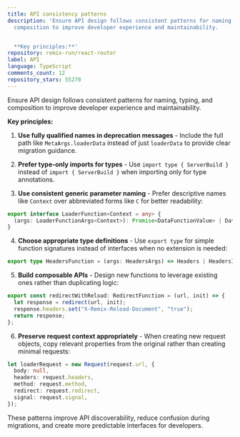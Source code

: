 ```yaml
---
title: API consistency patterns
description: 'Ensure API design follows consistent patterns for naming, typing, and
  composition to improve developer experience and maintainability.


  **Key principles:**'
repository: remix-run/react-router
label: API
language: TypeScript
comments_count: 12
repository_stars: 55270
---
```


Ensure API design follows consistent patterns for naming, typing, and composition to improve developer experience and maintainability.

**Key principles:**

1. **Use fully qualified names in deprecation messages** - Include the full path like `MetaArgs.loaderData` instead of just `loaderData` to provide clear migration guidance.

2. **Prefer type-only imports for types** - Use `import type { ServerBuild }` instead of `import { ServerBuild }` when importing only for type annotations.

3. **Use consistent generic parameter naming** - Prefer descriptive names like `Context` over abbreviated forms like `C` for better readability:
```typescript
export interface LoaderFunction<Context = any> {
  (args: LoaderFunctionArgs<Context>): Promise<DataFunctionValue> | DataFunctionValue;
}
```

4. **Choose appropriate type definitions** - Use `export type` for simple function signatures instead of interfaces when no extension is needed:
```typescript
export type HeadersFunction = (args: HeadersArgs) => Headers | HeadersInit;
```

5. **Build composable APIs** - Design new functions to leverage existing ones rather than duplicating logic:
```typescript
export const redirectWithReload: RedirectFunction = (url, init) => {
  let response = redirect(url, init);
  response.headers.set("X-Remix-Reload-Document", "true");
  return response;
};
```

6. **Preserve request context appropriately** - When creating new request objects, copy relevant properties from the original rather than creating minimal requests:
```typescript
let loaderRequest = new Request(request.url, {
  body: null,
  headers: request.headers,
  method: request.method,
  redirect: request.redirect,
  signal: request.signal,
});
```

These patterns improve API discoverability, reduce confusion during migrations, and create more predictable interfaces for developers.
